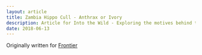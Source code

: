 ```yaml
---
layout: article
title: Zambia Hippo Cull - Anthrax or Ivory
description: Article for Into the Wild - Exploring the motives behind the hippo cull in Zambia. While the government argues that it is to prevent the spread of anthrax, conservationists argue it is fuelled by a desire for commercial hunting and ivory.
date: 2018-06-13
---
```

Originally written for [Frontier](https://frontier.ac.uk/blog/2018/07/13/zambia-hippo-cull-anthrax-or-ivory)
